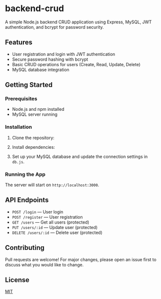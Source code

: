 # backend-crud

A simple Node.js backend CRUD application using Express, MySQL, JWT authentication, and bcrypt for password security.

## Features

- User registration and login with JWT authentication
- Secure password hashing with bcrypt
- Basic CRUD operations for users (Create, Read, Update, Delete)
- MySQL database integration

## Getting Started

### Prerequisites

- Node.js and npm installed
- MySQL server running

### Installation

1. Clone the repository:

2. Install dependencies:

3. Set up your MySQL database and update the connection settings in `db.js`.

### Running the App


The server will start on `http://localhost:3000`.

## API Endpoints

- `POST /login` — User login
- `POST /register` — User registration
- `GET /users` — Get all users (protected)
- `PUT /users/:id` — Update user (protected)
- `DELETE /users/:id` — Delete user (protected)

## Contributing

Pull requests are welcome! For major changes, please open an issue first to discuss what you would like to change.

## License

[MIT](LICENSE)